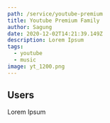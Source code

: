 ```yaml
---
path: /service/youtube-premium
title: Youtube Premium Family
author: Sagung
date: 2020-12-02T14:21:39.149Z
description: Lorem Ipsum
tags:
  - youtube
  - music
image: yt_1200.png
---
```

## Users
Lorem Ipsum